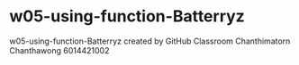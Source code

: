 # w05-using-function-Batterryz
w05-using-function-Batterryz created by GitHub Classroom
Chanthimatorn Chanthawong 
6014421002
